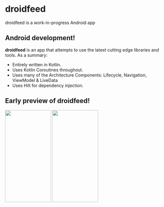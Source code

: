 # droidfeed

droidfeed is a work-in-progress Android app

## Android development!

**droidfeed** is an app that attempts to use the latest cutting edge libraries and tools. As a summary:

* Entirely written in Kotlin.
* Uses Kotlin Coroutines throughout.
* Uses many of the Architecture Components: Lifecycle, Navigation, ViewModel & LiveData
* Uses Hilt for dependency injection.


## Early preview of droidfeed!

<p float="left">
 <img src="https://github.com/muratcanbur/droidfeed/blob/main/art/home_feed_ss.png" width="150" height="300"/>
<img src="https://github.com/muratcanbur/droidfeed/blob/main/art/reading_list_ss.png" width="150" height="300"/>
</p>

